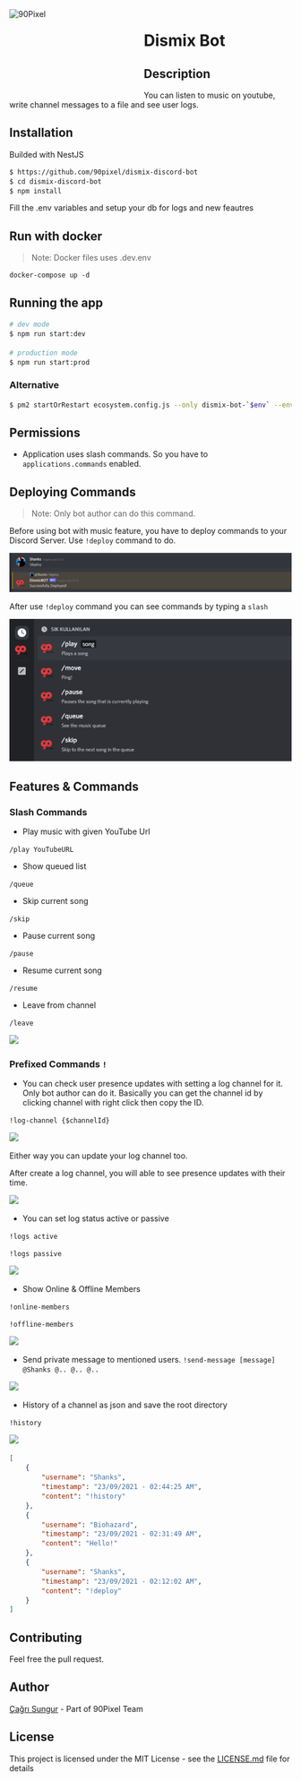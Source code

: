 <img width="230" height="150" align="left" style="float: left; margin: 0 10px 0 0;" alt="90Pixel" src="https://media.discordapp.net/attachments/824366760744321075/856539971409805342/90px.png">  

# Dismix Bot

## Description

You can listen to music on youtube, write channel messages to a file and see user logs.


## Installation

Builded with NestJS

```bash
$ https://github.com/90pixel/dismix-discord-bot
$ cd dismix-discord-bot
$ npm install
```
Fill the .env variables and setup your db for logs and new feautres


## Run with docker

>Note: Docker files uses .dev.env

```docker
docker-compose up -d
```

## Running the app

```bash
# dev mode
$ npm run start:dev

# production mode
$ npm run start:prod
```

### Alternative
```bash
$ pm2 startOrRestart ecosystem.config.js --only dismix-bot-`$env` --env `$env` && pm2 save
```

## Permissions

* Application uses slash commands. So you have to ``applications.commands`` enabled.

## Deploying Commands
> Note: Only bot author can do this command.

Before using bot with music feature, you have to deploy commands to your Discord Server. Use ``!deploy`` command to do.

<img src="./public/assets/bot-deployed.png">

After use ``!deploy`` command you can see commands by typing a ``slash``

<img src="./public/assets/commands.png">

## Features & Commands

### Slash Commands

* Play music with given YouTube Url

``/play YouTubeURL``

* Show queued list

``/queue``
  
* Skip current song

``/skip``

* Pause current song

```/pause```

* Resume current song

``/resume``

* Leave from channel

``/leave``


<img src="./public/assets/que.png">

### Prefixed Commands ``!``

* You can check user presence updates with setting a log channel for it. Only bot author can do it. Basically you can get the channel id by clicking channel with right click then copy the ID.

```!log-channel {$channelId}```

<img src="./public/assets/log-channel.png">

Either way you can update your log channel too.

After create a log channel, you will able to see presence updates with their time.

<img src="./public/assets/log-detail.png">

* You can set log status active or passive

``!logs active``

``!logs passive``

<img src="./public/assets/stop-logs.png">

* Show Online & Offline Members

``!online-members``

``!offline-members``

<img src="./public/assets/online-members.png">


* Send private message to mentioned users.
```!send-message [message] @Shanks @.. @.. @..```

<img src="./public/assets/mentioned.png">

* History of a channel as json and save the root directory

``!history``

<img src="./public/assets/history.png">

```json
[
    {
        "username": "Shanks",
        "timestamp": "23/09/2021 - 02:44:25 AM",
        "content": "!history"
    },
    {
        "username": "Biohazard",
        "timestamp": "23/09/2021 - 02:31:49 AM",
        "content": "Hello!"
    },
    {
        "username": "Shanks",
        "timestamp": "23/09/2021 - 02:12:02 AM",
        "content": "!deploy"
    }
]
```

## Contributing

Feel free the pull request.

## Author

[Çağrı Sungur](https://github.com/cagrisungur) - Part of 90Pixel Team

## License

This project is licensed under the MIT License - see the [LICENSE.md](LICENSE) file for details




